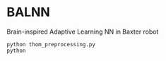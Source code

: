 # BALNN
Brain-inspired Adaptive Learning NN in Baxter robot

```
python thom_preprocessing.py
python 
```
